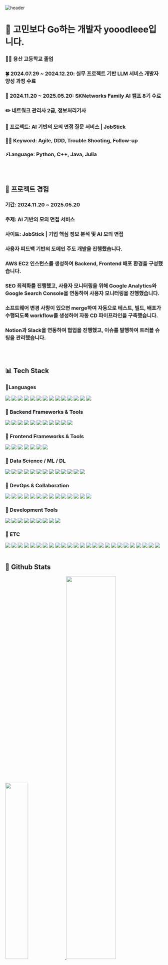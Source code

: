 <div>

  <!--Header-->
![header](https://capsule-render.vercel.app/api?type=rounded&color=timeGradient&text=Welcome%20to%20yooodleee's%20GitHub%20🤗&animation=twinkling&fontSize=50&fontAlign=50&height=180)

</div>

<div>
  <!--Body-->
  
  # 🐘 고민보다 Go하는 개발자 yooodleee입니다.
  ### 🧑‍🎓 용산 고등학교 졸업 
  ### 🍀 2024.07.29 ~ 2024.12.20: 실무 프로젝트 기반 LLM 서비스 개발자 양성 과정 수료
  ### 🦋 2024.11.20 ~ 2025.05.20: SKNetworks Family AI 캠프 8기 수료 
  ### ✏️ 네트워크 관리사 2급, 정보처리기사
  ### 📜 프로젝트: AI 기반의 모의 면접 질문 서비스 | JobStick
  ### 🤼‍♂️ Keyword: Agile, DDD, Trouble Shooting, Follow-up
  ### ⚡Language: Python, C++, Java, Julia
  <br/>
  <br/>

  ## 🙌 프로젝트 경험
  ### 기간: 2024.11.20 ~ 2025.05.20
  ### 주제: AI 기반의 모의 면접 서비스
  ### 사이트: JobStick | 기업 핵심 정보 분석 및 AI 모의 면접
  ### 사용자 피드백 기반의 도메인 주도 개발을 진행했습니다.
  ### AWS EC2 인스턴스를 생성하여 Backend, Frontend 배포 환경을 구성했습니다.
  ### SEO 최적화를 진행했고, 사용자 모니터링을 위해 Google Analytics와 Google Search Console을 연동하여 사용자 모니터링을 진행했습니다.
  ### 소프트웨어 변경 사항이 있으면 merge하여 자동으로 테스트, 빌드, 배포가 수행되도록 workflow를 생성하여 자동 CD 파이프라인을 구축했습니다.
  ### Notion과 Slack을 연동하여 협업을 진행했고, 이슈를 발행하여 트러블 슈팅을 관리했습니다.
  <br/>
  <br/>
  
  ## 📊 Tech Stack
  ### 🎠Languages
  <!--Python-->
  <img src="https://img.shields.io/badge/python-3670A0?style=for-the-badge&logo=python&logoColor=ffdd54&style=flat"/>
  <!--C++-->
  <img src="https://img.shields.io/badge/c++-%2300599C.svg?style=for-the-badge&logo=c%2B%2B&logoColor=white&style=flat"/>
  <!--C-->
  <img src="https://img.shields.io/badge/c-%2300599C.svg?style=for-the-badge&logo=c&logoColor=white&style=flat"/>
  <!--Java-->
  <img src="https://img.shields.io/badge/java-%23ED8B00.svg?style=for-the-badge&logo=openjdk&logoColor=white&style=flat"/>
  <!--JavaScript-->
  <img src="https://img.shields.io/badge/javascript-%23323330.svg?style=for-the-badge&logo=javascript&logoColor=%23F7DF1E&style=flat"/>
  <!--TypeScript-->
  <img src="https://img.shields.io/badge/typescript-%23007ACC.svg?style=for-the-badge&logo=typescript&logoColor=white&style=flat"/>
  <!--HTML5-->
  <img src="https://img.shields.io/badge/html5-%23E34F26.svg?style=for-the-badge&logo=html5&logoColor=white&style=flat"/>
  <!--CSS3-->
  <img src="https://img.shields.io/badge/CSS3-1572B6?style=for-the-badge&logo=CSS3&logoColor=white&style=flat"/>
  <!--MarkDown-->
  <img src="https://img.shields.io/badge/markdown-%23000000.svg?style=for-the-badge&logo=markdown&logoColor=white&style=flat"/>
  <!--YAML-->
  <img src="https://img.shields.io/badge/yaml-%23ffffff.svg?style=for-the-badge&logo=yaml&logoColor=151515&style=flat"/>
  <!--RUST-->
  <img src="https://img.shields.io/badge/rust-%23000000.svg?style=for-the-badge&logo=rust&logoColor=white&style=flat"/>
  <!--Julia-->
  <img src="https://img.shields.io/badge/-Julia-9558B2?style=for-the-badge&logo=julia&logoColor=white&style=flat"/>
  <!--Dart-->
  <img src="https://img.shields.io/badge/dart-%230175C2.svg?style=for-the-badge&logo=dart&logoColor=white&style=flat"/>
  <!--Go-->
  <img src="https://img.shields.io/badge/go-%2300ADD8.svg?style=for-the-badge&logo=go&logoColor=white&style=flat"/>
  <br/>
  
  ### 🐢 Backend Frameworks & Tools
  <!--Django-->
  <img src="https://img.shields.io/badge/django-%23092E20.svg?style=for-the-badge&logo=django&logoColor=white&style=flat"/>
  <!--FastAPI-->
  <img src="https://img.shields.io/badge/FastAPI-005571?style=for-the-badge&logo=fastapi&style=flat"/>
  <!--Redis-->
  <img src="https://img.shields.io/badge/redis-%23DD0031.svg?style=for-the-badge&logo=redis&logoColor=white&style=flat"/>
  <!--MySQL-->
  <img src="https://img.shields.io/badge/mysql-4479A1.svg?style=for-the-badge&logo=mysql&logoColor=white&style=flat"/>
  <!--spring-->
  <img src="https://img.shields.io/badge/spring-%236DB33F.svg?style=for-the-badge&logo=spring&logoColor=white&style=flat"/>
  <!--Flask-->
  <img src="(https://img.shields.io/badge/flask-%23000.svg?style=for-the-badge&logo=flask&logoColor=white&style=flat"/>
  <!--JWT-->
  <img src="https://img.shields.io/badge/JWT-black?style=for-the-badge&logo=JSON%20web%20tokens&style=flat"/>
  <!--Scrapy-->
  <img src="https://img.shields.io/badge/scrapy-%2360a839.svg?style=for-the-badge&logo=scrapy&logoColor=d1d2d3&style=flat"/>
  <!--MariaDB-->
  <img src="https://img.shields.io/badge/MariaDB-003545?style=for-the-badge&logo=mariadb&logoColor=white&style=flat"/>
  <!--MongoDB-->
  <img src="https://img.shields.io/badge/MongoDB-%234ea94b.svg?style=for-the-badge&logo=mongodb&logoColor=white&style=flat"/>
  <!--SQLite-->
  <img src="https://img.shields.io/badge/sqlite-%2307405e.svg?style=for-the-badge&logo=sqlite&logoColor=white&style=flat"/>
  <br/>

  ### 🦝 Frontend Frameworks & Tools
  <!--Node.js-->
  <img src="https://img.shields.io/badge/node.js-6DA55F?style=for-the-badge&logo=node.js&logoColor=white&style=flat"/>
  <!--Vue.js-->
  <img src="https://img.shields.io/badge/vuejs-%2335495e.svg?style=for-the-badge&logo=vuedotjs&logoColor=%234FC08D&style=flat"/>
  <!--vuetify-->
  <img src="https://img.shields.io/badge/Vuetify-1867C0?style=for-the-badge&logo=vuetify&logoColor=AEDDFF&style=flat"/>
  <!--Nuxt-->
  <img src="https://img.shields.io/badge/Nuxt-002E3B?style=for-the-badge&logo=nuxtdotjs&logoColor=#00DC82&style=flat"/>
  <!--NPM-->
  <img src="https://img.shields.io/badge/NPM-%23CB3837.svg?style=for-the-badge&logo=npm&logoColor=white&style=flat"/>
  <!--Stylus-->
  <img src="https://img.shields.io/badge/stylus-%23ff6347.svg?style=for-the-badge&logo=stylus&logoColor=white&style=flat"/>
  <!--Flutter-->
  <img src="https://img.shields.io/badge/Flutter-%2302569B.svg?style=for-the-badge&logo=Flutter&logoColor=white&style=flat"/>
  <br/>

  ### 🧪 Data Science / ML / DL
  <!--PyTorch-->
  <img src="https://img.shields.io/badge/PyTorch-%23EE4C2C.svg?style=for-the-badge&logo=PyTorch&logoColor=white&style=flat"/>
  <!--TensorFlow-->
  <img src="https://img.shields.io/badge/TensorFlow-%23FF6F00.svg?style=for-the-badge&logo=TensorFlow&logoColor=white&style=flat"/>
  <!--Scikit-learn-->
  <img src="https://img.shields.io/badge/scikit--learn-%23F7931E.svg?style=for-the-badge&logo=scikit-learn&logoColor=white&style=flat"/>
  <!--Numpy-->
  <img src="https://img.shields.io/badge/numpy-%23013243.svg?style=for-the-badge&logo=numpy&logoColor=white&style=flat"/>
  <!--Matplotlib-->
  <img src="https://img.shields.io/badge/Matplotlib-%23ffffff.svg?style=for-the-badge&logo=Matplotlib&logoColor=black&style=flat"/>
  <!--SciPy-->
  <img src="https://img.shields.io/badge/SciPy-%230C55A5.svg?style=for-the-badge&logo=scipy&logoColor=%white&style=flat"/>
  <!--Pandas-->
  <img src="https://img.shields.io/badge/pandas-%23150458.svg?style=for-the-badge&logo=pandas&logoColor=white&style=flat"/>
  <!--Keras-->
  <img src="https://img.shields.io/badge/Keras-%23D00000.svg?style=for-the-badge&logo=Keras&logoColor=white&style=flat"/>
  <!--mlflow-->
  <img src="https://img.shields.io/badge/mlflow-%23d9ead3.svg?style=for-the-badge&logo=numpy&logoColor=blue&style=flat"/>
  <!--plotly-->
  <img src="https://img.shields.io/badge/Plotly-%233F4F75.svg?style=for-the-badge&logo=plotly&logoColor=white&style=flat"/>
  <!--Atari-->
  <img src="https://img.shields.io/badge/Atari-E4202E?style=flat-square&logo=Atari&logoColor=white&style=flat"/>
  <!--RayLib-->
  <img src="https://img.shields.io/badge/RAYLIB-FFFFFF?style=for-the-badge&logo=raylib&logoColor=black&style=flat"/>
  <!--OpenCV-->
  <img src="https://img.shields.io/badge/opencv-%23white.svg?style=for-the-badge&logo=opencv&logoColor=white&style=flat"/>
  <br/>

  ### 🦥 DevOps & Collaboration
  <!--Linux-->
  <img src="https://img.shields.io/badge/Linux-FCC624?style=for-the-badge&logo=linux&logoColor=black&style=flat"/>
  <!--Ubuntu-->
  <img src="https://img.shields.io/badge/Ubuntu-E95420?style=for-the-badge&logo=ubuntu&logoColor=white&style=flat"/>
  <!--Window-->
  <img src="https://img.shields.io/badge/Windows-0078D6?style=for-the-badge&logo=windows&logoColor=white&style=flat"/>
  <!--Docker-->
  <img src="https://img.shields.io/badge/docker-%230db7ed.svg?style=for-the-badge&logo=docker&logoColor=white&style=flat"/>
  <!--AWS-->
  <img src="https://img.shields.io/badge/AWS-%23FF9900.svg?style=for-the-badge&logo=amazon-aws&logoColor=white&style=flat"/>
  <!--Amazon S3-->
  <img src="https://img.shields.io/badge/Amazon%20S3-FF9900?style=for-the-badge&logo=amazons3&logoColor=white&style=flat"/>
  <!--Google Cloud-->
  <img src="https://img.shields.io/badge/GoogleCloud-%234285F4.svg?style=for-the-badge&logo=google-cloud&logoColor=white&style=flat"/>
  <!--Slack-->
  <img src="https://img.shields.io/badge/Slack-4A154B?style=for-the-badge&logo=slack&logoColor=white&style=flat"/>
  <!--Notion-->
  <img src="https://img.shields.io/badge/Notion-%23000000.svg?style=for-the-badge&logo=notion&logoColor=white&style=flat"/>
  <!--GitHub-->
  <img src="https://img.shields.io/badge/github-%23121011.svg?style=for-the-badge&logo=github&logoColor=white&style=flat"/>
  <!--Discord-->
  <img src="https://img.shields.io/badge/Discord-%235865F2.svg?style=for-the-badge&logo=discord&logoColor=white&style=flat"/>
  <!--Terraform-->
  <img src="https://img.shields.io/badge/terraform-%235835CC.svg?style=for-the-badge&logo=terraform&logoColor=white&style=flat"/>
  <!--Git-->
  <img src="https://img.shields.io/badge/git-%23F05033.svg?style=for-the-badge&logo=git&logoColor=white&style=flat"/>
  <!--Github Actions-->
  <img src="https://img.shields.io/badge/github%20actions-%232671E5.svg?style=for-the-badge&logo=githubactions&logoColor=white&style=flat"/>
  <br/>

  ### 🧰 Development Tools
  <!--PyCharm-->
  <img src="https://img.shields.io/badge/pycharm-143?style=for-the-badge&logo=pycharm&logoColor=black&color=black&labelColor=green&style=flat"/>
  <!--Google Colab-->
  <img src="https://img.shields.io/badge/Google%20Colab-%23F9A825.svg?style=for-the-badge&logo=googlecolab&logoColor=white&style=flat"/>
  <!--Intellij IDEA-->
  <img src="https://img.shields.io/badge/IntelliJIDEA-000000.svg?style=for-the-badge&logo=intellij-idea&logoColor=white&style=flat"/>
  <!--Jupyter Notebook-->
  <img src="https://img.shields.io/badge/jupyter-%23FA0F00.svg?style=for-the-badge&logo=jupyter&logoColor=white&style=flat"/>
  <!--Visual Studio Code-->
  <img src="https://img.shields.io/badge/Visual%20Studio%20Code-0078d7.svg?style=for-the-badge&logo=visual-studio-code&logoColor=white&style=flat"/>
  <!--Visual Studio-->
  <img src="https://img.shields.io/badge/Visual%20Studio-5C2D91.svg?style=for-the-badge&logo=visual-studio&logoColor=white&style=flat"/>
  <!--Android Studio-->
  <img src="https://img.shields.io/badge/android%20studio-346ac1?style=for-the-badge&logo=android%20studio&logoColor=white&style=flat"/>
  <!--Vim-->
  <img src="https://img.shields.io/badge/VIM-%2311AB00.svg?style=for-the-badge&logo=vim&logoColor=white&style=flat"/>
  <!--Postman-->
  <img src="https://img.shields.io/badge/Postman-FF6C37?style=for-the-badge&logo=postman&logoColor=white&style=flat"/>
  <br/>

  ### 🥪 ETC
  <!--Nginx-->
  <img src="https://img.shields.io/badge/nginx-%23009639.svg?style=for-the-badge&logo=nginx&logoColor=white&style=flat"/>
  <!--RSS-->
  <img src="https://img.shields.io/badge/rss-F88900?style=for-the-badge&logo=rss&logoColor=white&style=flat"/>
  <!--Anaconda-->
  <img src="https://img.shields.io/badge/Anaconda-%2344A833.svg?style=for-the-badge&logo=anaconda&logoColor=white&style=flat"/>
  <!--Google Chrome-->
  <img src="https://img.shields.io/badge/Google%20Chrome-4285F4?style=for-the-badge&logo=GoogleChrome&logoColor=white&style=flat"/>
  <!--Chocolatey-->
  <img src="https://img.shields.io/badge/Chocolatey-80B5E3?style=flat-square&logo=SciPy&logoColor=white&style=flat"/>
  <!--Gradle-->
  <img src="https://img.shields.io/badge/Gradle-02303A.svg?style=for-the-badge&logo=Gradle&logoColor=white&style=flat"/>
  <!--Swagger-->
  <img src="https://img.shields.io/badge/-Swagger-%23Clojure?style=for-the-badge&logo=swagger&logoColor=white&style=flat"/>
  <!--FireFox-->
  <img src="https://img.shields.io/badge/Firefox-FF7139?style=for-the-badge&logo=Firefox-Browser&logoColor=white&style=flat"/>
  <!--Kaggle-->
  <img src="https://img.shields.io/badge/Kaggle-035a7d?style=for-the-badge&logo=kaggle&logoColor=white&style=flat"/>
  <!--Stackoverflow-->
  <img src="https://img.shields.io/badge/-Stackoverflow-FE7A16?style=for-the-badge&logo=stack-overflow&logoColor=white&style=flat"/>
  <!--Google Scholar-->
  <img src="https://img.shields.io/badge/Google%20Scholar-4285F4?style=for-the-badge&logo=google-scholar&logoColor=white&style=flat"/>
  <!--Oracle-->
  <img src="https://img.shields.io/badge/Oracle-F80000?style=for-the-badge&logo=oracle&logoColor=white&style=flat"/>
  <!--Postman-->
  <img src="https://img.shields.io/badge/Postman-FF6C37?style=for-the-badge&logo=postman&logoColor=white&style=flat"/>
  <!--CodeAcademy-->
  <img src="https://img.shields.io/badge/Codecademy-FFF0E5?style=for-the-badge&logo=codecademy&logoColor=1F243A&style=flat"/>
  <!--Datacamp-->
  <img src="https://img.shields.io/badge/Datacamp-05192D?style=for-the-badge&logo=datacamp&logoColor=03E860&style=flat"/>
  <!--Udemy-->
  <img src="https://img.shields.io/badge/Udemy-A435F0?style=for-the-badge&logo=Udemy&logoColor=white&style=flat"/>
  <!--PyPi-->
  <img src="https://img.shields.io/badge/pypi-%23ececec.svg?style=for-the-badge&logo=pypi&logoColor=1f73b7&style=flat"/>
  <!--OpenAPI Specification-->
  <img src="https://img.shields.io/badge/openapiinitiative-%23000000.svg?style=for-the-badge&logo=openapiinitiative&logoColor=white&style=flat"/>
  <!--Quora-->
  <img src="https://img.shields.io/badge/Quora-%23B92B27.svg?style=for-the-badge&logo=Quora&logoColor=white&style=flat"/>
  <!--Reddit-->
  <img src="https://img.shields.io/badge/Reddit-%23FF4500.svg?style=for-the-badge&logo=Reddit&logoColor=white&style=flat"/>
  <!--Coursera-->
  <img src="https://img.shields.io/badge/Coursera-%230056D2.svg?style=for-the-badge&logo=Coursera&logoColor=white&style=flat"/>
  <!--Geeks for Geeks-->
  <img src="https://img.shields.io/badge/GeeksforGeeks-gray?style=for-the-badge&logo=geeksforgeeks&logoColor=35914c&style=flat"/>
  <!--CUDA-->
  <img src="https://img.shields.io/badge/cuda-000000.svg?style=for-the-badge&logo=nVIDIA&logoColor=green&style=flat"/>
  <!--Cloudflare-->
  <img src="https://img.shields.io/badge/Cloudflare-F38020?style=for-the-badge&logo=Cloudflare&logoColor=white&style=flat"/>
  <!--Kubuntu-->
  <img src="https://img.shields.io/badge/-KUbuntu-%230079C1?style=for-the-badge&logo=kubuntu&logoColor=white&style=flat"/>
  <br/>
  <br/>

  ## 🦉 Github Stats

  <a href="https://github.com/anuraghazra/github-readme-stats">
    <img src="https://github-readme-stats.vercel.app/api/top-langs/?username=yooodleee&layout=donut&show_icons=true&theme=material-palenight&hide_border=true&bg_color=20232a&icon_color=58A6FF&text_color=fff&title_color=58A6FF&count_private=true&hide=jupyter%20notebook&exclude_repo=Face-Transfer-Application" width=38% />
</a>    
<a href="https://github.com/anuraghazra/github-readme-stats">
  <img src="https://github-readme-stats.vercel.app/api?username=yooodleee&show_icons=true&theme=material-palenight&hide_border=true&bg_color=20232a&icon_color=58A6FF&text_color=fff&title_color=58A6FF&count_private=true" width=56% />
</a>
<a href="https://github.com/ashutosh00710/github-readme-activity-graph">
    <img src="https://github-readme-activity-graph.vercel.app/graph?username=yooodleee&theme=react-dark&bg_color=20232a&hide_border=true&line=58A6FF&color=58A6FF" width=94%/>
</a>
  
</div>
